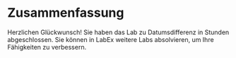 # Zusammenfassung

Herzlichen Glückwunsch! Sie haben das Lab zu Datumsdifferenz in Stunden abgeschlossen. Sie können in LabEx weitere Labs absolvieren, um Ihre Fähigkeiten zu verbessern.
